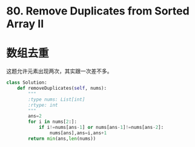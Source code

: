 # 80. Remove Duplicates from Sorted Array II
# 数组去重
这题允许元素出现两次，其实跟一次差不多。
``` python
class Solution:
    def removeDuplicates(self, nums):
        """
        :type nums: List[int]
        :rtype: int
        """
        ans=2
        for i in nums[2:]:
            if i!=nums[ans-1] or nums[ans-1]!=nums[ans-2]:
                nums[ans],ans=i,ans+1
        return min(ans,len(nums))
```
